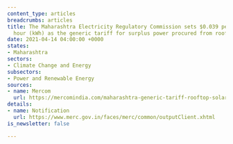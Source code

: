 ```yaml
---
content_type: articles
breadcrumbs: articles
title: The Maharashtra Electricity Regulatory Commission sets $0.039 per kilowatt
  hour (kWh) as the generic tariff for surplus power procured from rooftop solar projects
date: 2021-04-14 04:00:00 +0000
states:
- Maharashtra
sectors:
- Climate Change and Energy
subsectors:
- Power and Renewable Energy
sources:
- name: Mercom
  url: https://mercomindia.com/maharashtra-generic-tariff-rooftop-solar-projects/
details:
- name: Notification
  url: https://www.merc.gov.in/faces/merc/common/outputClient.xhtml
is_newsletter: false

---
```

